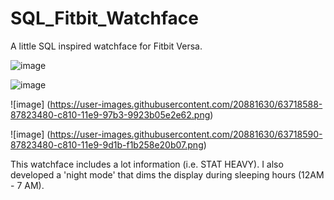 # SQL_Fitbit_Watchface
A little SQL inspired watchface for Fitbit Versa.

![image](https://user-images.githubusercontent.com/20881630/63718589-87823480-c810-11e9-9943-5ba2db8900aa.png)

![image](https://user-images.githubusercontent.com/20881630/63718599-8b15bb80-c810-11e9-8a25-6a267e33d852.png)

![image]
(https://user-images.githubusercontent.com/20881630/63718588-87823480-c810-11e9-97b3-9923b05e2e62.png)

![image]
(https://user-images.githubusercontent.com/20881630/63718590-87823480-c810-11e9-9d1b-f1b258e20b07.png)

This watchface includes a lot information (i.e. STAT HEAVY). I also developed a 'night mode' that dims the display during sleeping hours (12AM - 7 AM).
